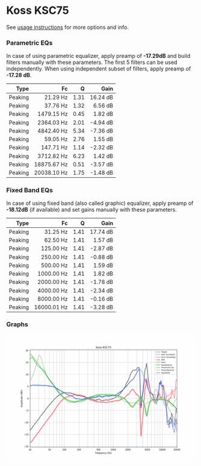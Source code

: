 # Koss KSC75
See [usage instructions](https://github.com/jaakkopasanen/AutoEq#usage) for more options and info.

### Parametric EQs
In case of using parametric equalizer, apply preamp of **-17.29dB** and build filters manually
with these parameters. The first 5 filters can be used independently.
When using independent subset of filters, apply preamp of **-17.28 dB**.

| Type    | Fc          |    Q | Gain     |
|--------:|------------:|-----:|---------:|
| Peaking | 21.29 Hz    | 1.31 | 16.24 dB |
| Peaking | 37.76 Hz    | 1.32 | 6.56 dB  |
| Peaking | 1479.15 Hz  | 0.45 | 1.82 dB  |
| Peaking | 2364.03 Hz  | 2.01 | -4.94 dB |
| Peaking | 4842.40 Hz  | 5.34 | -7.36 dB |
| Peaking | 59.05 Hz    | 2.76 | 1.55 dB  |
| Peaking | 147.71 Hz   | 1.14 | -2.32 dB |
| Peaking | 3712.82 Hz  | 6.23 | 1.42 dB  |
| Peaking | 18875.67 Hz | 0.51 | -3.57 dB |
| Peaking | 20038.10 Hz | 1.75 | -1.48 dB |

### Fixed Band EQs
In case of using fixed band (also called graphic) equalizer, apply preamp of **-18.12dB**
(if available) and set gains manually with these parameters.

| Type    | Fc          |    Q | Gain     |
|--------:|------------:|-----:|---------:|
| Peaking | 31.25 Hz    | 1.41 | 17.74 dB |
| Peaking | 62.50 Hz    | 1.41 | 1.57 dB  |
| Peaking | 125.00 Hz   | 1.41 | -2.87 dB |
| Peaking | 250.00 Hz   | 1.41 | -0.88 dB |
| Peaking | 500.00 Hz   | 1.41 | 1.59 dB  |
| Peaking | 1000.00 Hz  | 1.41 | 1.82 dB  |
| Peaking | 2000.00 Hz  | 1.41 | -1.78 dB |
| Peaking | 4000.00 Hz  | 1.41 | -2.34 dB |
| Peaking | 8000.00 Hz  | 1.41 | -0.16 dB |
| Peaking | 16000.01 Hz | 1.41 | -3.28 dB |

### Graphs
![](./Koss%20KSC75.png)